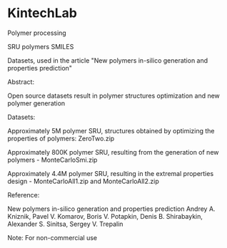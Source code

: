 # KintechLab
Polymer processing

SRU polymers SMILES

Datasets, used in the article "New polymers in-silico generation and properties prediction"

Abstract:

Open source datasets result in polymer structures optimization and new polymer generation

Datasets:

Approximately 5M polymer SRU, structures obtained by optimizing the properties of polymers: ZeroTwo.zip

Approximately 800K polymer SRU, resulting from the generation of new polymers - MonteCarloSmi.zip

Approximately 4.4M polymer SRU, resulting in the extremal properties design - MonteCarloAll1.zip and MonteCarloAll2.zip

Reference:

New polymers in-silico generation and properties prediction
Andrey A. Kniznik, Pavel V. Komarov, Boris V. Potapkin, Denis B. Shirabaykin, Alexander S. Sinitsa, Sergey V. Trepalin

Note:
For non-commercial use
